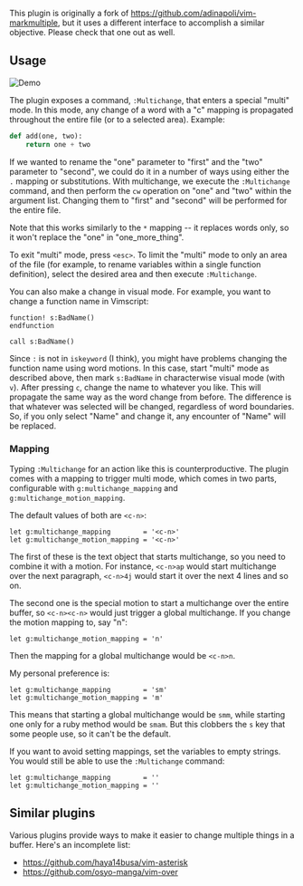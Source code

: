 This plugin is originally a fork of https://github.com/adinapoli/vim-markmultiple, but it uses a different interface to accomplish a similar objective. Please check that one out as well.

## Usage

![Demo](http://i.andrewradev.com/b67a88ca3660b2c41f9afe7c1bd88460.gif)

The plugin exposes a command, `:Multichange`, that enters a special "multi" mode. In this mode, any change of a word with a "c" mapping is propagated throughout the entire file (or to a selected area). Example:

``` python
def add(one, two):
    return one + two
```

If we wanted to rename the "one" parameter to "first" and the "two" parameter to "second", we could do it in a number of ways using either the `.` mapping or substitutions. With multichange, we execute the `:Multichange` command, and then perform the `cw` operation on "one" and "two" within the argument list. Changing them to "first" and "second" will be performed for the entire file.

Note that this works similarly to the `*` mapping -- it replaces words only, so it won't replace the "one" in "one_more_thing".

To exit "multi" mode, press `<esc>`. To limit the "multi" mode to only an area of the file (for example, to rename variables within a single function definition), select the desired area and then execute `:Multichange`.

You can also make a change in visual mode. For example, you want to change a function name in Vimscript:

``` vim
function! s:BadName()
endfunction

call s:BadName()
```

Since `:` is not in `iskeyword` (I think), you might have problems changing the function name using word motions. In this case, start "multi" mode as described above, then mark `s:BadName` in characterwise visual mode (with `v`). After pressing `c`, change the name to whatever you like. This will propagate the same way as the word change from before. The difference is that whatever was selected will be changed, regardless of word boundaries. So, if you only select "Name" and change it, any encounter of "Name" will be replaced.

### Mapping

Typing `:Multichange` for an action like this is counterproductive. The plugin comes with a mapping to trigger multi mode, which comes in two parts, configurable with `g:multichange_mapping` and `g:multichange_motion_mapping`.

The default values of both are `<c-n>`:

``` vim
let g:multichange_mapping        = '<c-n>'
let g:multichange_motion_mapping = '<c-n>'
```

The first of these is the text object that starts multichange, so you need to combine it with a motion. For instance, `<c-n>ap` would start multichange over the next paragraph, `<c-n>4j` would start it over the next 4 lines and so on.

The second one is the special motion to start a multichange over the entire buffer, so `<c-n><c-n>` would just trigger a global multichange. If you change the motion mapping to, say "n":

``` vim
let g:multichange_motion_mapping = 'n'
```

Then the mapping for a global multichange would be `<c-n>n`.

My personal preference is:

``` vim
let g:multichange_mapping        = 'sm'
let g:multichange_motion_mapping = 'm'
```

This means that starting a global multichange would be `smm`, while starting one only for a ruby method would be `smam`. But this clobbers the `s` key that some people use, so it can't be the default.

If you want to avoid setting mappings, set the variables to empty strings. You would still be able to use the `:Multichange` command:

``` vim
let g:multichange_mapping        = ''
let g:multichange_motion_mapping = ''
```

## Similar plugins

Various plugins provide ways to make it easier to change multiple things in a buffer. Here's an incomplete list:

- https://github.com/haya14busa/vim-asterisk
- https://github.com/osyo-manga/vim-over
